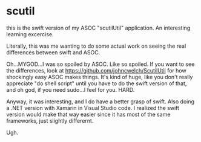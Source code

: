 # scutil
this is the swift version of my ASOC "scutilUtil" application. An interesting learning excercise.

Literally, this was me wanting to do some actual work on seeing the real differences between swift and ASOC.

Oh...MYGOD...I was so spoiled by ASOC. Like so spoiled. If you want to see the differences, look at https://github.com/johncwelch/ScutilUtil for how shockingly easy ASOC makes things. It's kind of huge, like you don't really appreciate "do shell script" until you have to do the swift version of that, and oh god, if you need sudo...I feel for you. HARD.

Anyway, it was interesting, and I do have a better grasp of swift. Also doing a .NET version with Xamarin in Visual Studio code. I realized the swift version would make that way easier since it has most of the same frameworks, just slightly differernt.

Ugh.
